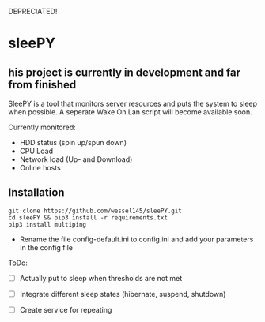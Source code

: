 DEPRECIATED! 

# sleePY

## his project is currently in development and far from finished

SleePY is a tool that monitors server resources and puts the system to sleep when possible. A seperate Wake On Lan script will become available soon.


Currently monitored:
- HDD status (spin up/spun down)
- CPU Load
- Network load (Up- and Download)
- Online hosts


## Installation
```git clone https://github.com/wessel145/sleePY.git```   
```cd sleePY && pip3 install -r requirements.txt  ```  
```pip3 install multiping```

- Rename the file config-default.ini to config.ini and add your parameters in the config file

ToDo:

- [ ] Actually put to sleep when thresholds are not met  
- [ ] Integrate different sleep states (hibernate, suspend, shutdown)  
- [ ] Create service for repeating  

